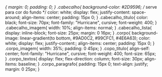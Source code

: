 *{
margin: 0;
padding: 0;
}
.cabecalho{
background-color: #2D9596; /* serve para cor do fundo */
color: white;
display: flex;
justify-content: space-around;
align-items: center;
padding: 15px 0;
}
.cabecalho_titulo{
color: black;
font-size: 70px;
font-family: "Hurricane", cursive;
font-weight: 400;
}
.cabecalho_imagem{
width: 10%;
align-items: normal;
}
.cabecalho_lista{
display: inline-block;
font-size: 25px;
margin: 0 16px;
}
.corpo{
background-image: linear-gradient(to bottom, #9AD0C2, #99CFC1, #4E6A63);
color: white;
display: flex;
justify-content:;
align-items: center;
padding: 15px 0;
}
.corpo_imagem{
width: 35%;
padding: 0 45px;
}
.copo_titulo{
align-self: center;
font-family: "Hurricane", cursive;
font-weight: 400;
font-size: 65px;
}
.corpo_textos{
display: flex;
flex-direction: column;
font-size: 30px;
align-items: baseline;
}
.corpo_paragrafo{
padding: 15px 0;
text-align: justify;
margin: 0 25px;
}
